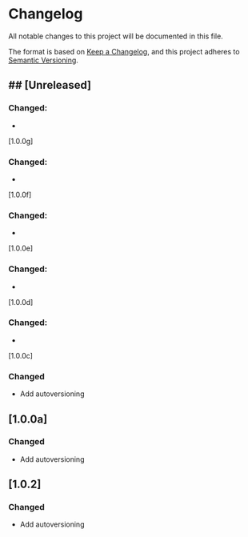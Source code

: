# Changelog

All notable changes to this project will be documented in this file.

The format is based on [Keep a Changelog](https://keepachangelog.com/en/1.0.0/),
and this project adheres to [Semantic Versioning](https://semver.org/spec/v2.0.0.html).

## ## [Unreleased]
### Changed:
- 
[1.0.0g]
### Changed:
- 
[1.0.0f]
### Changed:
- 
[1.0.0e]
### Changed:
- 
[1.0.0d]
### Changed:
- 
[1.0.0c]

### Changed

- Add autoversioning
  
## [1.0.0a]

### Changed

- Add autoversioning


## [1.0.2]

### Changed

- Add autoversioning
